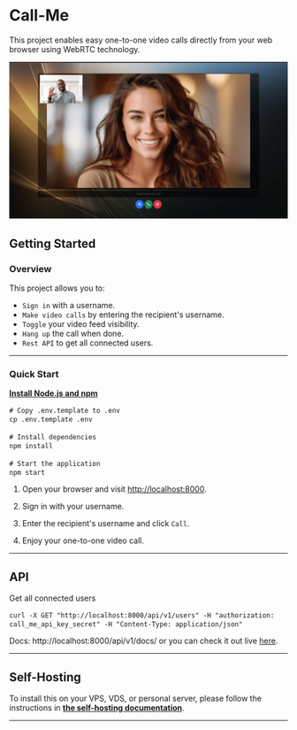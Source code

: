 # Call-Me

This project enables easy one-to-one video calls directly from your web browser using WebRTC technology.

![callme](./assets/doc/callme.png)

## Getting Started

### Overview

This project allows you to:

-   `Sign in` with a username.
-   `Make video calls` by entering the recipient's username.
-   `Toggle` your video feed visibility.
-   `Hang up` the call when done.
-   `Rest API` to get all connected users.

---

### Quick Start

**[Install Node.js and npm](https://nodejs.org/en/download)**

```shell
# Copy .env.template to .env
cp .env.template .env

# Install dependencies
npm install

# Start the application
npm start
```

1. Open your browser and visit [http://localhost:8000](http://localhost:8000).

2. Sign in with your username.

3. Enter the recipient's username and click `Call`.

4. Enjoy your one-to-one video call.

---

## API

Get all connected users

```shell
curl -X GET "http://localhost:8000/api/v1/users" -H "authorization: call_me_api_key_secret" -H "Content-Type: application/json"
```

Docs: http://localhost:8000/api/v1/docs/ or you can check it out live [here](https://cme.mirotalk.com/api/v1/docs/).

---

## Self-Hosting

To install this on your VPS, VDS, or personal server, please follow the instructions in **[the self-hosting documentation](./doc/self-hosting.md)**.

---
